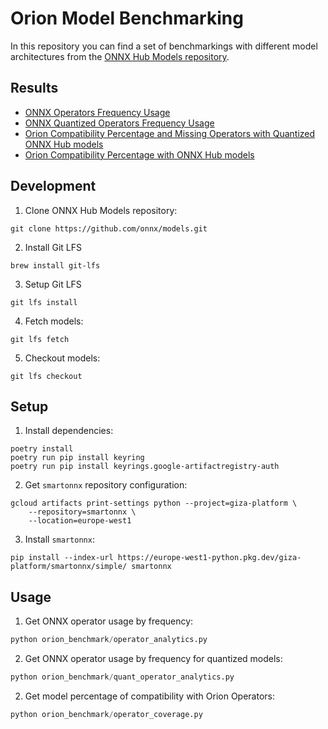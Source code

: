 # Orion Model Benchmarking

In this repository you can find a set of benchmarkings with different model architectures from the [ONNX Hub Models repository](https://github.com/onnx/models/tree/main).

## Results

- [ONNX Operators Frequency Usage](./orion_benchmark/operator_usage.md)
- [ONNX Quantized Operators Frequency Usage](./orion_benchmark/quant_operator_usage.md)
- [Orion Compatibility Percentage and Missing Operators with Quantized ONNX Hub models](./orion_benchmark/quant_operator_coverage.md)
- [Orion Compatibility Percentage with ONNX Hub models](./orion_benchmark/operator_coverage.md)

## Development

1. Clone ONNX Hub Models repository:

```
git clone https://github.com/onnx/models.git
```

2. Install Git LFS

```
brew install git-lfs
```

3. Setup Git LFS

```
git lfs install
```

4. Fetch models:

```
git lfs fetch
```

5. Checkout models:

```
git lfs checkout
```

## Setup

1. Install dependencies:

```
poetry install
poetry run pip install keyring
poetry run pip install keyrings.google-artifactregistry-auth
```

2. Get `smartonnx` repository configuration:

```
gcloud artifacts print-settings python --project=giza-platform \
    --repository=smartonnx \
    --location=europe-west1
```

3. Install `smartonnx`:

```
pip install --index-url https://europe-west1-python.pkg.dev/giza-platform/smartonnx/simple/ smartonnx
```

## Usage

1. Get ONNX operator usage by frequency:

```python
python orion_benchmark/operator_analytics.py
```

2. Get ONNX operator usage by frequency for quantized models:

```python
python orion_benchmark/quant_operator_analytics.py
```

2. Get model percentage of compatibility with Orion Operators:

```python
python orion_benchmark/operator_coverage.py
```